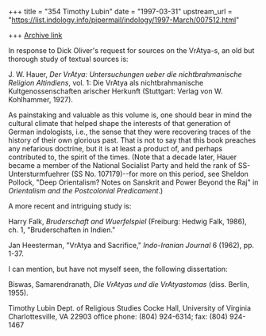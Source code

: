 +++
title = "354 Timothy Lubin"
date = "1997-03-31"
upstream_url = "https://list.indology.info/pipermail/indology/1997-March/007512.html"

+++
[Archive link](https://list.indology.info/pipermail/indology/1997-March/007512.html)

In response to Dick Oliver's request for sources on the VrAtya-s, an old but
thorough study of textual sources is:

J. W. Hauer, _Der VrAtya: Untersuchungen ueber die nichtbrahmanische Religion
Altindiens_, vol. 1: Die VrAtya als nichtbrahmanische Kultgenossenschaften
arischer Herkunft (Stuttgart: Verlag von W. Kohlhammer, 1927).

As painstaking and valuable as this volume is, one should bear in mind the
cultural climate that helped shape the interests of that generation of German
indologists, i.e., the sense that they were recovering traces of the history
of their own glorious past.  That is not to say that this book preaches any
nefarious doctrine, but it is at least a product of, and perhaps contributed 
to, the spirit of the times.  (Note that a decade later, Hauer became a
member of the National Socialist Party and held the rank of
SS-Untersturmfuehrer (SS No. 107179)--for more on this period, see Sheldon
Pollock, "Deep Orientalism?  Notes on Sanskrit and Power Beyond the Raj" in
_Orientalism and the Postcolonial Predicament_.)

A more recent and intriguing study is:

Harry Falk, _Bruderschaft and Wuerfelspiel_ (Freiburg: Hedwig Falk, 1986),
ch. 1, "Bruderschaften in Indien."

Jan Heesterman, "VrAtya and Sacrifice," _Indo-Iranian Journal_ 6 (1962), pp.
1-37.

I can mention, but have not myself seen, the following dissertation:

Biswas, Samarendranath, _Die VrAtyas und die VrAtyastomas_ (diss. Berlin,
1955).


Timothy Lubin
Dept. of Religious Studies
Cocke Hall, University of Virginia
Charlottesville, VA 22903
office phone: (804) 924-6314; fax: (804) 924-1467





